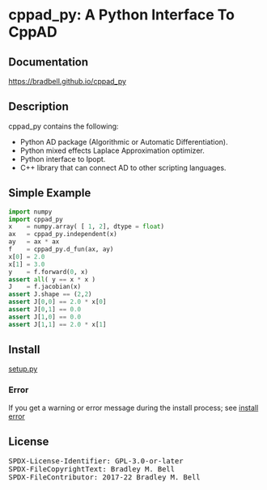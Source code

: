 # cppad\_py: A Python Interface To CppAD

## Documentation
https://bradbell.github.io/cppad_py

## Description
cppad\_py contains the following:

- Python AD package (Algorithmic or Automatic Differentiation).
- Python mixed effects Laplace Approximation optimizer.
- Python interface to Ipopt.
- C++ library that can connect AD to other scripting languages.

## Simple Example
```python
import numpy
import cppad_py
x    = numpy.array( [ 1, 2], dtype = float)
ax   = cppad_py.independent(x)
ay   = ax * ax
f    = cppad_py.d_fun(ax, ay)
x[0] = 2.0
x[1] = 3.0
y    = f.forward(0, x)
assert all( y == x * x )
J    = f.jacobian(x)
assert J.shape == (2,2)
assert J[0,0] == 2.0 * x[0]
assert J[0,1] == 0.0
assert J[1,0] == 0.0
assert J[1,1] == 2.0 * x[1]
```

## Install
[setup.py](https://bradbell.github.io/cppad_py/cppad_py.xrst/setup_py.html)

### Error
If you get a warning or error message during the install process; see
[install error](https://bradbell.github.io/cppad_py/cppad_py.xrst/install_error.html)

## License
<pre>
SPDX-License-Identifier: GPL-3.0-or-later
SPDX-FileCopyrightText: Bradley M. Bell <bradbell@seanet.com>
SPDX-FileContributor: 2017-22 Bradley M. Bell
</pre>
